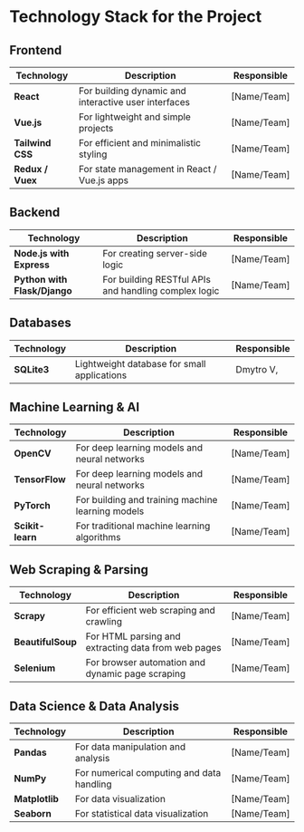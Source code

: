 # Technology Stack for the Project

## Frontend

| Technology           | Description                                           | Responsible |
|----------------------|-------------------------------------------------------|-------------|
| **React**            | For building dynamic and interactive user interfaces | [Name/Team] |
| **Vue.js**           | For lightweight and simple projects                  | [Name/Team] |
| **Tailwind CSS**     | For efficient and minimalistic styling               | [Name/Team] |
| **Redux / Vuex**     | For state management in React / Vue.js apps           | [Name/Team] |

## Backend

| Technology           | Description                                           | Responsible |
|----------------------|-------------------------------------------------------|-------------|
| **Node.js with Express** | For creating server-side logic                      | [Name/Team] |
| **Python with Flask/Django** | For building RESTful APIs and handling complex logic | [Name/Team] |

## Databases

| Technology           | Description                                           | Responsible |
|----------------------|-------------------------------------------------------|-------------|
| **SQLite3**          | Lightweight database for small applications          | Dmytro V,  |

## Machine Learning & AI

| Technology           | Description                                           | Responsible |
|----------------------|-------------------------------------------------------|-------------|
| **OpenCV**       | For deep learning models and neural networks          | [Name/Team] |
| **TensorFlow**       | For deep learning models and neural networks          | [Name/Team] |
| **PyTorch**          | For building and training machine learning models     | [Name/Team] |
| **Scikit-learn**     | For traditional machine learning algorithms           | [Name/Team] |

## Web Scraping & Parsing

| Technology           | Description                                           | Responsible |
|----------------------|-------------------------------------------------------|-------------|
| **Scrapy**           | For efficient web scraping and crawling               | [Name/Team] |
| **BeautifulSoup**    | For HTML parsing and extracting data from web pages   | [Name/Team] |
| **Selenium**         | For browser automation and dynamic page scraping      | [Name/Team] |

## Data Science & Data Analysis

| Technology           | Description                                           | Responsible |
|----------------------|-------------------------------------------------------|-------------|
| **Pandas**           | For data manipulation and analysis                    | [Name/Team] |
| **NumPy**            | For numerical computing and data handling            | [Name/Team] |
| **Matplotlib**       | For data visualization                                | [Name/Team] |
| **Seaborn**          | For statistical data visualization                    | [Name/Team] |
